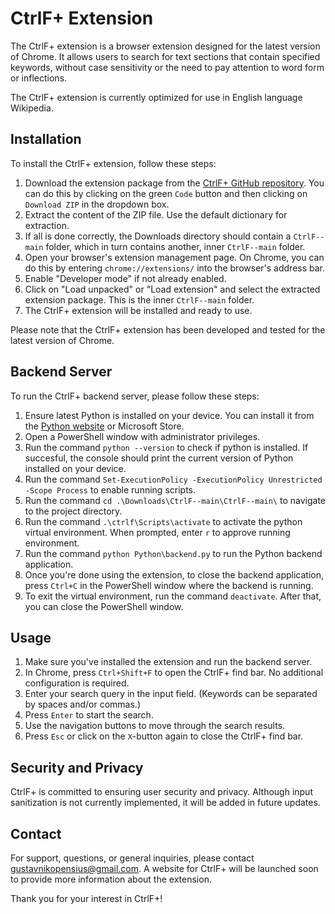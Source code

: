 # CtrlF+ Extension

The CtrlF+ extension is a browser extension designed for the latest version of Chrome. It allows users to search for text sections that contain specified keywords, without case sensitivity or the need to pay attention to word form or inflections.

The CtrlF+ extension is currently optimized for use in English language Wikipedia.

## Installation

To install the CtrlF+ extension, follow these steps:

1. Download the extension package from the [CtrlF+ GitHub repository](https://github.com/nikopensius/CtrlF-).
You can do this by clicking on the green `Code` button and then clicking on `Download ZIP` in the dropdown box.
2. Extract the content of the ZIP file. Use the default dictionary for extraction.
3. If all is done correctly, the Downloads directory should contain a `CtrlF--main` folder, which in turn contains another, inner `CtrlF--main` folder.
4. Open your browser's extension management page. On Chrome, you can do this by entering `chrome://extensions/` into the browser's address bar.
5. Enable "Developer mode" if not already enabled.
6. Click on "Load unpacked" or "Load extension" and select the extracted extension package. This is the inner `CtrlF--main` folder.
7. The CtrlF+ extension will be installed and ready to use.

Please note that the CtrlF+ extension has been developed and tested for the latest version of Chrome.

## Backend Server

To run the CtrlF+ backend server, please follow these steps:

1. Ensure latest Python is installed on your device. You can install it from the [Python website](https://www.python.org) or Microsoft Store.
2. Open a PowerShell window with administrator privileges.
3. Run the command `python --version` to check if python is installed. If succesful, the console should print the current version of Python installed on your device.
4. Run the command `Set-ExecutionPolicy -ExecutionPolicy Unrestricted -Scope Process` to enable running scripts.
5. Run the command `cd .\Downloads\CtrlF--main\CtrlF--main\` to navigate to the project directory.
6. Run the command `.\ctrlf\Scripts\activate` to activate the python virtual environment. When prompted, enter `r` to approve running environment. 
7. Run the command `python Python\backend.py` to run the Python backend application. 
8. Once you're done using the extension, to close the backend application, press `Ctrl+C` in the PowerShell window where the backend is running.
9. To exit the virtual environment, run the command `deactivate`. After that, you can close the PowerShell window.

## Usage

1. Make sure you've installed the extension and run the backend server.
2. In Chrome, press `Ctrl+Shift+F` to open the CtrlF+ find bar. No additional configuration is required.
3. Enter your search query in the input field. (Keywords can be separated by spaces and/or commas.)
4. Press `Enter` to start the search.
5. Use the navigation buttons to move through the search results.
6. Press `Esc` or click on the `X`-button again to close the CtrlF+ find bar.

## Security and Privacy

CtrlF+ is committed to ensuring user security and privacy. Although input sanitization is not currently implemented, it will be added in future updates.

## Contact

For support, questions, or general inquiries, please contact gustavnikopensius@gmail.com. A website for CtrlF+ will be launched soon to provide more information about the extension.

Thank you for your interest in CtrlF+!
